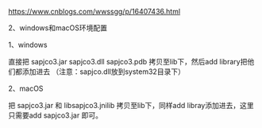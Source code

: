 https://www.cnblogs.com/wwssgg/p/16407436.html

2、windows和macOS环境配置

1、windows

直接把 sapjco3.jar sapjco3.dll sapjco3.pdb 拷贝至lib下，然后add library把他们都添加进去 （注意：sapjco.dll放到system32目录下）

2、macOS

把 sapjco3.jar 和 libsapjco3.jnilib 拷贝至lib下，同样add libray添加进去，这里只需要add sapjco3.jar 即可。

